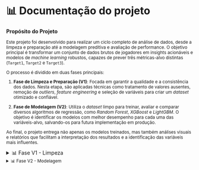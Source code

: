 # 📊 Documentação do projeto

**Propósito do Projeto**

<small>

Este projeto foi desenvolvido para realizar um ciclo completo de análise de dados, desde a limpeza e preparação até a modelagem preditiva e avaliação de performance. O objetivo principal é transformar um conjunto de dados brutos de jogadores em insights acionáveis e modelos de *machine learning* robustos, capazes de prever três métricas-alvo distintas (`Target1`, `Target2` e `Target3`).

O processo é dividido em duas fases principais:

1.  **Fase de Limpeza e Preparação (V1)**: Focada em garantir a qualidade e a consistência dos dados. Nesta etapa, são aplicadas técnicas como tratamento de valores ausentes, remoção de *outliers*, *feature engineering* e seleção de variáveis para criar um *dataset* otimizado e confiável.

2.  **Fase de Modelagem (V2)**: Utiliza o *dataset* limpo para treinar, avaliar e comparar diversos algoritmos de regressão, como *Random Forest*, *XGBoost* e *LightGBM*. O objetivo é identificar os modelos com melhor desempenho para cada uma das variáveis-alvo, salvando-os para futura implementação em produção.

Ao final, o projeto entrega não apenas os modelos treinados, mas também análises visuais e relatórios que facilitam a interpretação dos resultados e a identificação das variáveis mais influentes.

</small>

<details>

<summary> 📊 Fase V1 - Limpeza</summary>

### 🧩 **Célula 1/2 - Configuração do Ambiente e Importações**

<small>
📖 Explicação:

Esta célula inicializa o ambiente de trabalho. Primeiro, realiza a instalação silenciosa das dependências externas necessárias para a manipulação de planilhas e para a aplicação de técnicas de aprendizado de máquina. Em seguida, importa as bibliotecas e módulos que serão utilizados ao longo das etapas de limpeza, transformação e análise de dados.

<details>

<summary> Bibliotecas utilizadas: </summary>

<small>

- **xlsxwriter e openpyxl**: 

Dependências utilizadas pelo Pandas para ler e escrever arquivos no formato Excel (.xlsx). A instalação garante a compatibilidade com essas operações.

- **scikit-learn**: 

Uma das principais bibliotecas de aprendizado de máquina em Python, que fornece ferramentas eficientes para pré-processamento, modelagem e avaliação de dados.

- **pandas**: 

Fundamental para a manipulação e análise de dados. É utilizada para carregar os dados em estruturas conhecidas como DataFrames, que facilitam a limpeza e a transformação.

- **numpy**: 

Essencial para computação numérica, oferece suporte a arrays e matrizes multidimensionais, além de uma vasta coleção de funções matemáticas de alto desempenho.

- **SimpleImputer**: 

Uma classe do Scikit-learn usada para tratar dados ausentes (NaN), permitindo preenchê-los com uma estratégia definida (como a média, mediana ou a moda da coluna).

- **StandardScaler**: 

Uma classe do Scikit-learn utilizada para padronizar as features numéricas, redimensionando-as para que tenham média zero e desvio padrão igual a um, o que é crucial para muitos algoritmos de machine learning.

- **datetime**: 

Módulo padrão do Python para manipulação de datas e horas.

- **warnings**: 

Módulo para controlar a exibição de mensagens de aviso. A linha warnings.filterwarnings('ignore') é usada para suprimir esses avisos e manter a saída do código mais limpa e focada nos resultados.
</small>

</details>

---

### 🧩 **Célula 3 - DEFINIÇÕES**

<details>

<summary> Trecho do codigo em Python </summary>

```python
COLUNAS_CATEGORICAS = [
    'Cor0202', 'Cor0204', 'Cor0206', 'Cor0208', 'Cor0209Outro',
    'P01', 'P02', 'P03', 'P04', 'P05', 'P07', 'P08', 'P09', 'P10',
    'P12', 'P13', 'P15', 'P12_1', 'P02_1', 'P03_1', 'P09_1'
]

COLUNAS_TARGETS = ['Target1', 'Target2', 'Target3']

COLUNAS_IGNORAR = [
    'Código de Acesso', 'Data/Hora Último',
    'L0210 (não likert)',
    'F0299 - Explicação Tempo', 'T0499 - Explicação Tempo',
    'PTempoTotalExpl', 'T1199Expl', 'T1205Expl', 'T1210Expl',
    'TempoTotalExpl'
]

print(f"📋 Categóricas: {len(COLUNAS_CATEGORICAS)} | Targets: {len(COLUNAS_TARGETS)}")
```
</details>
<small> 📖 Explicação:

Esta célula centraliza as **definições estruturais** do dataset, classificando as colunas em grupos conforme seu papel no processamento: 
- **`COLUNAS_CATEGORICAS`**: lista de variáveis qualitativas ou de múltipla escolha, normalmente representadas por códigos (`P01`, `P02`, etc.). 
- **`COLUNAS_TARGETS`**: define as variáveis-alvo (targets) utilizadas em análises ou modelagem. 
- **`COLUNAS_IGNORAR`**: contém variáveis irrelevantes ou auxiliares, como identificadores, timestamps e campos descritivos. 
</small>

---

### 🧩 **Célula 4 - Carregando Dataset Recebido**
<details>

<summary> Trecho do codigo em Python </summary>

```python
import pandas as pd

df_original = pd.read_excel('JogadoresV1.xlsx')
df = df_original.copy()
print(f"Dados carregados: {df.shape[0]} linhas, {df.shape[1]} colunas")
```
</details>
<small>
📖 Explicação:

Nesta célula, realizamos a leitura do arquivo Excel contendo o dataset bruto e criamos uma cópia para preservar o original.  
- `pd.read_excel()` carrega o arquivo no formato Excel.  
- `.copy()` evita modificações acidentais no dataset original.  
</small>

---

### 🧩 **Célula 5 - TRATAMENTO F0103**

<details>

<summary> Trecho do codigo em Python </summary>

```python
if 'F0103' in df.columns and df['F0103'].dtype == 'object':
    print("\n🔧 Convertendo F0103 (vírgula → ponto)")
    df['F0103'] = df['F0103'].str.replace(',', '.').astype(float)
    print("   ✅ Convertido!")
```
</details>

<small> 📖 Explicação:

Nesta célula, corrigimos a coluna chamada `F0103` para garantir que os números estejam em um formato que o Python consegue entender corretamente.

- Primeiro verificamos se a coluna `F0103` existe na tabela e se ela está como texto.

- Em seguida, substituímos todas as vírgulas `,` por pontos `.` — isso é importante porque em alguns arquivos, números decimais vêm escritos como `3,14` em vez de `3.14`. 
- Por fim, transformamos essa coluna em números de ponto flutuante (`float`), para que possa ser usada em cálculos, análises e modelos sem causar erros.

Esse passo garante que a informação da coluna `F0103` seja precisa e utilizável em todas as etapas seguintes do processamento de dados.
</small>

---

### 🧩 **Célula 6 — REMOÇÃO DE NEGATIVOS**

<details>

<summary> Trecho do codigo em Python </summary>

```python
print("\n" + "=" * 80)
print("ETAPA 1: REMOÇÃO DE NEGATIVOS → NaN")
print("=" * 80)

colunas_numericas = df.select_dtypes(include=[np.number]).columns.tolist()
colunas_numericas = [col for col in colunas_numericas if col not in COLUNAS_TARGETS]

contador = 0
for col in colunas_numericas:
    negativos = (df[col] < 0).sum()
    if negativos > 0:
        df.loc[df[col] < 0, col] = np.nan
        contador += negativos

print(f"✅ {contador} negativos convertidos → NaN")

```
</details>

<small> 📖 Explicação: 

Nesta célula, identificamos todas as colunas numéricas e substituímos valores negativos por valores vazios (NaN).

- Primeiro, usamos `df.select_dtypes(include=[np.number])` para selecionar todas as colunas que contêm números.

- Em seguida, removemos da lista as colunas-alvo definidas em `COLUNAS_TARGETS`, pois essas não devem ser modificadas nesse passo.

- Para cada coluna numérica restante, verificamos quantos valores são negativos usando `(df[col] < 0).sum()`.

- Quando valores negativos são encontrados, usamos `df.loc[df[col] < 0, col] = np.nan` para substituí-los.

- Ao final, imprimimos a quantidade total de valores negativos convertidos.

</small>

---

### 🧩 **Célula 7 - Remoção de Colunas com Muito Missing**

<details>

<summary> Trecho do codigo em Python </summary>

```python
print("\n" + "=" * 80)
print("ETAPA 2: ANÁLISE DE MISSING")
print("=" * 80)

missing_info = pd.DataFrame({
    'Coluna': df.columns,
    'Missing': df.isna().sum(),
    'Percentual': (df.isna().sum() / len(df) * 100).round(2)
})
missing_info = missing_info[missing_info['Missing'] > 0].sort_values('Percentual', ascending=False)

threshold = 70
colunas_remover = missing_info[missing_info['Percentual'] > threshold]['Coluna'].tolist()

if colunas_remover:
    print(f"🗑️  Removendo {len(colunas_remover)} colunas (>{threshold}% missing)")
    df = df.drop(columns=colunas_remover)

print(f"✅ Shape: {df.shape}")

```
</details>

<small> 📖 Explicação: 

Nesta célula, realizamos uma análise de dados faltantes (`missing values`) em cada coluna e removemos aquelas que possuem um percentual alto de ausência de dados.

- Usamos `df.isna().sum()` para contar quantos valores estão faltando em cada coluna.

- Calculamos o percentual de valores faltantes dividindo pela quantidade total de linhas (`len(df)`).

- Criamos o DataFrame `missing_info`, que contém o nome da coluna, quantidade de valores ausentes e percentual de ausência.

- Ordenamos `missing_info` pelo percentual de ausência em ordem decrescente para focar nas colunas com mais dados faltantes.

- Definimos um limite (`threshold`) de 70%. Isso significa que qualquer coluna com mais de 70% de valores faltantes será removida.

- Usamos `df.drop(columns=colunas_remover)` para eliminar essas colunas do dataset.

- Por fim, imprimimos quantas colunas foram removidas e o novo formato da tabela (`df.shape`).

</small>

---

### 🧩 **Célula 8 - Remoção de Jogadores sem Targets**

<details>

<summary> Trecho do codigo em Python </summary>

```python
print("\n" + "=" * 80)
print("ETAPA 3: REMOÇÃO DE JOGADORES SEM TARGETS")
print("=" * 80)

antes = len(df)
df = df.dropna(subset=COLUNAS_TARGETS, how='all')
depois = len(df)

print(f"✅ Jogadores mantidos: {depois} (removidos: {antes-depois})")

```
</details>

<small> 📖 Explicação: 

Nesta célula, garantimos que todos os registros (linhas) do dataset contenham pelo menos uma informação nos campos-alvo definidos em `COLUNAS_TARGETS`.

- Usamos `len(df)` para contar quantas linhas existem antes da limpeza (antes).

- O comando `df.dropna(subset=COLUNAS_TARGETS, how='all')` remove todas as linhas em que todos os campos de target estejam vazios (`NaN`).

- Calculamos novamente o tamanho do dataset (`depois`) para saber quantos registros restaram.

- Imprimimos a quantidade de jogadores mantidos e removidos após o filtro.

</small>

---

### **🧩 Célula 9 - Imputação de Valores Faltantes**

<details>

<summary> Trecho do codigo em Python </summary>

```python
# Numéricas: MEDIANA
colunas_num_imputar = [
    col for col in df.select_dtypes(include=[np.number]).columns
    if col not in COLUNAS_TARGETS and col not in COLUNAS_IGNORAR
]

if colunas_num_imputar:
    imputer_num = SimpleImputer(strategy='median')
    df[colunas_num_imputar] = imputer_num.fit_transform(df[colunas_num_imputar])
    print(f"✅ {len(colunas_num_imputar)} numéricas imputadas (mediana)")

# Categóricas: MODA
colunas_cat_imputar = [col for col in COLUNAS_CATEGORICAS if col in df.columns]

if colunas_cat_imputar:
    imputer_cat = SimpleImputer(strategy='most_frequent')
    df[colunas_cat_imputar] = imputer_cat.fit_transform(df[colunas_cat_imputar])
    print(f"✅ {len(colunas_cat_imputar)} categóricas imputadas (moda)")


```
</details>

<small> 📖 Explicação: 

Nesta célula, tratamos os valores faltantes no dataset usando imputação — ou seja, substituímos valores ausentes (`NaN`) por valores calculados com base nos dados disponíveis.

- Colunas numéricas:

    - Identificamos todas as colunas numéricas usando `df.select_dtypes(include=[np.number])`.

    - Removemos as colunas-alvo (`COLUNAS_TARGETS`) e as colunas marcadas para ignorar (`COLUNAS_IGNORAR`).

    - Criamos um imputador (`SimpleImputer`) usando a estratégia `median` para substituir valores ausentes pela mediana daquela coluna.

    - Aplicamos a imputação usando `fit_transform`.

- Colunas categóricas:

    - Identificamos as colunas categóricas presentes (`COLUNAS_CATEGORICAS`).

    - Criamos um imputador usando a estratégia `most_frequent` para substituir valores ausentes pelo valor mais frequente da coluna (moda).

    - Aplicamos a imputação usando fit_transform.

</small>

---

### **🧩 Célula 10 - Tratamento de Outliers (IQR + Mediana)**

<details>

<summary> Trecho do codigo em Python </summary>

```python
colunas_outliers = [
    col for col in colunas_num_imputar
    if col not in ['QtdHorasSono', 'QtdHorasDormi', 'Acordar']
]

outliers_tratados = 0
for col in colunas_outliers:
    Q1 = df[col].quantile(0.25)
    Q3 = df[col].quantile(0.75)
    IQR = Q3 - Q1

    limite_inf = Q1 - 1.5 * IQR
    limite_sup = Q3 + 1.5 * IQR

    outliers_mask = (df[col] < limite_inf) | (df[col] > limite_sup)
    n_outliers = outliers_mask.sum()

    if n_outliers > 0:
        mediana = df[col].median()
        df.loc[outliers_mask, col] = mediana
        outliers_tratados += n_outliers

print(f"✅ {outliers_tratados} outliers tratados (substituídos por mediana)")

```
</details>

<small> 📖 Explicação: 

Nesta célula, detectamos e tratamos outliers — valores extremos que podem distorcer análises e modelos — utilizando o método do Intervalo Interquartílico (IQR) e substituindo-os pela mediana da coluna.

- Primeiro identificamos as colunas numéricas a serem tratadas (`colunas_outliers`), excluindo colunas específicas como `QtdHorasSono`, `QtdHorasDormi` e `Acordar`.

- Para cada coluna:

    - Calculamos o **primeiro quartil** (`Q1`) e o **terceiro quartil** (`Q3`).

    - Determinamos o **Intervalo Interquartílico (IQR)** como `Q3 - Q1`.

    - Definimos limites inferior (`limite_inf`) e superior (`limite_sup`) como `Q1 - 1.5*IQR` e `Q3 + 1.5*IQR`, respectivamente.

    - Criamos uma máscara (`outliers_mask`) identificando valores fora desses limites.

    - Quando outliers são encontrados, substituímos esses valores pela mediana da coluna.

    - Contabilizamos quantos outliers foram tratados.

</small>

---

### **🧩 Célula 11 - One-Hot Encoding**

<details>

<summary> Trecho do codigo em Python </summary>

```python
colunas_cat_presentes = [col for col in COLUNAS_CATEGORICAS if col in df.columns]

if colunas_cat_presentes:
    colunas_antes = df.shape[1]
    df = pd.get_dummies(df, columns=colunas_cat_presentes, prefix=colunas_cat_presentes, drop_first=False)
    colunas_depois = df.shape[1]

    print(f"✅ One-Hot concluído: {colunas_antes} → {colunas_depois} colunas")

```
</details>

<small> 📖 Explicação: 

Nesta célula, aplicamos a técnica de One-Hot Encoding, que transforma colunas categóricas em variáveis numéricas binárias, permitindo que algoritmos de machine learning trabalhem com esses dados.

- Identificamos as colunas categóricas presentes no dataset (`colunas_cat_presentes`) comparando `COLUNAS_CATEGORICAS` com as colunas reais do `df`.

- Guardamos o número inicial de colunas (`colunas_antes`).

- Usamos `pd.get_dummies()` para criar colunas binárias para cada categoria, mantendo o prefixo original para identificação.

- Não usamos `drop_first=True` para preservar todas as categorias.

- Calculamos o número final de colunas (`colunas_depois`) após a transformação.

- Imprimimos quantas colunas foram adicionadas no processo.

</small>

---

### **🧩 Célula 12 - Feature Engineering (Agregações)**

<details>

<summary> Trecho do codigo em Python </summary>

```python
# Agregação F11*
f11_cols = [c for c in df.columns if c.startswith('F11') and pd.api.types.is_numeric_dtype(df[c])]
if len(f11_cols) > 2:
    df['F11_mean'] = df[f11_cols].mean(axis=1)
    print(f"✅ F11_mean criada ({len(f11_cols)} colunas)")

# Agregação F07*
f07_cols = [c for c in df.columns if c.startswith('F07') and pd.api.types.is_numeric_dtype(df[c])]
if len(f07_cols) > 2:
    df['F07_mean'] = df[f07_cols].mean(axis=1)
    print(f"✅ F07_mean criada ({len(f07_cols)} colunas)")
```
</details>

<small> 📖 Explicação: 

Nesta célula, realizamos Feature Engineering, criando novas colunas que representam agregações de variáveis relacionadas, para facilitar a análise e potencialmente melhorar a performance de modelos.

- **Agregação F11**:

    - Identificamos colunas cujo nome começa com "`F11`" e que são numéricas.

    - Se existirem mais de duas colunas nesse grupo, calculamos a média delas linha a linha (`mean(axis=1)`), criando a nova coluna `F11_mean`.

    - Exibimos quantas colunas foram utilizadas para essa agregação.

- **Agregação F07**:

    - De forma semelhante, identificamos colunas que começam com "`F07`" e que são numéricas.

    - Se houver mais de duas, calculamos a média e criamos `F07_mean`.

    - Exibimos quantas colunas contribuíram para essa agregação.

</small>

---

### **🧩 Célula 13 - 🔧 Correção 1 - Converter BOOL → INT**

<details>

<summary> Trecho do codigo em Python </summary>

```python
bool_cols = df.select_dtypes(include=['bool']).columns.tolist()

if bool_cols:
    print(f"📋 Convertendo {len(bool_cols)} colunas booleanas...")
    df[bool_cols] = df[bool_cols].astype(int)
    print(f"✅ VERDADEIRO/FALSO → 1/0")
    print(f"   Exemplo: {bool_cols[:3]}")
else:
    print("ℹ️  Nenhuma coluna booleana encontrada")
```
</details>

<small> 📖 Explicação: 

Nesta célula, corrigimos o formato das colunas booleanas do dataset, transformando valores `True`/`False` em `1/0`. Isso é necessário porque muitos algoritmos de machine learning requerem que todos os dados sejam numéricos.

- Usamos `df.select_dtypes(include=['bool'])` para identificar todas as colunas que contêm valores booleanos (`True` ou `False`).

- Se houver colunas booleanas (`bool_cols`), exibimos quantas serão convertidas.

- Aplicamos `.astype(int)` para transformar os valores em números inteiros (`1` para `True`, `0` para `False`).

- Exibimos alguns exemplos de colunas convertidas para confirmar a ação.

- Caso não existam colunas booleanas, uma mensagem informativa é exibida.

</small>

---

### **🧩 Célula 14 - Feature Selection por Correlação**

<details>

<summary> Trecho do codigo em Python </summary>

```python
print("\n" + "=" * 80)
print("ETAPA 8: FEATURE SELECTION")
print("=" * 80)

features_numericas_finais = [
    col for col in df.columns
    if col not in COLUNAS_TARGETS
    and col not in COLUNAS_IGNORAR
    and pd.api.types.is_numeric_dtype(df[col])
]

print(f"📊 Features disponíveis: {len(features_numericas_finais)}")

corr_t1 = df[features_numericas_finais].corrwith(df['Target1']).abs()
corr_t2 = df[features_numericas_finais].corrwith(df['Target2']).abs()
corr_t3 = df[features_numericas_finais].corrwith(df['Target3']).abs()

corr_mean = (corr_t1 + corr_t2 + corr_t3) / 3

threshold = 0.20
features_selecionadas = corr_mean[corr_mean > threshold].index.tolist()

print(f"✅ Features mantidas: {len(features_selecionadas)} (threshold={threshold})")
print(f"✅ Features removidas: {len(features_numericas_finais) - len(features_selecionadas)}")

# Top 10
print(f"\n🏆 TOP 10 FEATURES:")
top10 = corr_mean.sort_values(ascending=False).head(10)
for idx, (feat, corr) in enumerate(top10.items(), 1):
    print(f"   {idx:2d}. {feat:30s} | Corr: {corr:.4f}")
```
</details>

<small> 📖 Explicação: 

Nesta célula, realizamos a **seleção de features** com base na correlação entre variáveis numéricas e os targets (`Target1`, `Target2`, `Target3`). O objetivo é manter apenas as colunas que têm relevância estatística para o modelo.

- Definimos `features_numericas_finais` como todas as colunas numéricas que não são targets nem estão na lista `COLUNAS_IGNORAR`.

- Calculamos a correlação absoluta (`.abs()`) entre cada feature e cada target (`corr_t1`, `corr_t2`, `corr_t3`).

- Obtemos a média das correlações (`corr_mean`) para avaliar a importância geral da feature em relação a todos os targets.

- Definimos um **threshold** (limite) de 0.20; apenas features com correlação média acima desse valor são mantidas (`features_selecionadas`).

- Informamos quantas features foram mantidas e quantas removidas.

- Exibimos as **Top 10 features** com maior correlação média, ordenadas do maior para o menor valor, para referência.

</small>

---

### **🧩 Célula 15 - Criar DataFrames Finais**

<details>

<summary> Trecho do codigo em Python </summary>

```python
df_final_nao_normalizado = df[features_selecionadas + COLUNAS_TARGETS].copy()
print(f"✅ DataFrame NÃO-NORMALIZADO: {df_final_nao_normalizado.shape}")

df_final_normalizado = df_final_nao_normalizado.copy()

# Identificar categóricas (One-Hot) para NÃO normalizar
features_cat_onehot = [
    col for col in features_selecionadas
    if any(cat in col for cat in COLUNAS_CATEGORICAS)
]

features_numericas_normalizar = [
    col for col in features_selecionadas
    if col not in features_cat_onehot
]

print(f"🔢 Numéricas a normalizar: {len(features_numericas_normalizar)}")
print(f"📝 Categóricas (preservadas): {len(features_cat_onehot)}")

if features_numericas_normalizar:
    scaler = StandardScaler()
    df_final_normalizado[features_numericas_normalizar] = scaler.fit_transform(
        df_final_normalizado[features_numericas_normalizar]
    )
    print(f"✅ Normalização concluída!")

print(f"✅ DataFrame NORMALIZADO: {df_final_normalizado.shape}")
```
</details>

<small> 📖 Explicação: 

Nesta célula, preparamos os **DataFrames finais** para análise e modelagem, criando versões normalizadas e não-normalizadas.

- Criamos `df_final_nao_normalizado` contendo apenas as **features selecionadas** e os **targets**, preservando o formato original.

- Criamos uma cópia chamada `df_final_normalizado` para aplicar normalização sem alterar o original.

- Identificamos colunas categóricas geradas pelo **One-Hot Encoding** (`features_cat_onehot`) para garantir que elas não sejam normalizadas.

- Definimos `features_numericas_normalizar` como todas as features numéricas restantes.

- Informamos quantas features numéricas serão normalizadas e quantas categóricas serão preservadas.

- Aplicamos o `StandardScaler` às features numéricas, padronizando-as para média zero e desvio padrão igual a um.

- Exibimos o tamanho final de cada DataFrame, garantindo que ambos estejam prontos para uso posterior.

</small>

---

### **🧩 Célula 16 - Exportar para Excel**

<details>

<summary> Trecho do codigo em Python </summary>

```python
output_file = 'Dados_Otimizados_V4.xlsx'

writer = pd.ExcelWriter(output_file, engine='xlsxwriter')
workbook = writer.book

header_format = workbook.add_format({
    'bold': True, 'text_wrap': True, 'valign': 'vcenter',
    'align': 'center', 'fg_color': '#1F4E78',
    'font_color': 'white', 'border': 1
})

title_format = workbook.add_format({
    'bold': True, 'font_size': 16,
    'fg_color': '#4472C4', 'font_color': 'white',
    'align': 'center', 'valign': 'vcenter', 'border': 2
})

# Aba 1: Dados não-normalizados
df_final_nao_normalizado.to_excel(writer, sheet_name='Dados_Para_Analise', index=False, startrow=2)
worksheet1 = writer.sheets['Dados_Para_Analise']
worksheet1.merge_range('A1:Z1', '📋 DADOS LIMPOS - Versão Otimizada', title_format)
worksheet1.freeze_panes(3, 0)

# Aba 2: Dados normalizados
df_final_normalizado.to_excel(writer, sheet_name='Dados_Para_Modelo', index=False, startrow=2)
worksheet2 = writer.sheets['Dados_Para_Modelo']
worksheet2.merge_range('A1:Z1', '📊 DADOS NORMALIZADOS - Para ML', title_format)
worksheet2.freeze_panes(3, 0)

# Aba 3: Resumo estatístico
summary = df_final_nao_normalizado[COLUNAS_TARGETS].describe().T
summary.to_excel(writer, sheet_name='Resumo_Estatistico', startrow=2)
worksheet3 = writer.sheets['Resumo_Estatistico']
worksheet3.merge_range('A1:I1', '📊 RESUMO ESTATÍSTICO', title_format)

# Aba 4: Correlações
correlations_df = pd.DataFrame({
    'Feature': corr_mean.index,
    'Corr_Target1': corr_t1.values,
    'Corr_Target2': corr_t2.values,
    'Corr_Target3': corr_t3.values,
    'Corr_Media': corr_mean.values,
    'Mantida': ['✅' if f in features_selecionadas else '❌' for f in corr_mean.index]
}).sort_values('Corr_Media', ascending=False)

correlations_df.to_excel(writer, sheet_name='Correlacoes', index=False, startrow=2)
worksheet4 = writer.sheets['Correlacoes']
worksheet4.merge_range('A1:F1', '🔍 ANÁLISE DE CORRELAÇÕES', title_format)

writer.close()

print(f"✅ Arquivo '{output_file}' criado!")
```
</details>

<small> 📖 Explicação: 

Nesta célula, exportamos os resultados finais para um arquivo Excel estruturado, criando múltiplas abas para facilitar a análise e utilização dos dados.

- Definimos o nome do arquivo de saída como `Dados_Otimizados_V4.xlsx`.

- Criamos um escritor Excel (`pd.ExcelWriter`) usando o engine `xlsxwriter`.

- Definimos formatações personalizadas para cabeçalhos (`header_format`) e títulos (`title_format`) para melhor visualização.

**Aba 1 – Dados não-normalizados:**

- Exporta `df_final_nao_normalizado`.

- Inclui um título e congela a visualização para facilitar navegação.

**Aba 2 – Dados normalizados:**

- Exporta `df_final_normalizado`.

- Inclui título e congelamento de linhas.

**Aba 3 – Resumo estatístico:**

- Cria resumo com estatísticas descritivas dos targets (`describe().T`).

**Aba 4 – Correlações:**

- Exporta tabela contendo correlações médias entre features e targets.

- Indica quais features foram mantidas na seleção.

- Fecha o arquivo Excel (`writer.close()`) e confirma a criação.

Essa celula entrega um arquivo organizado e documentado, pronto para análise e uso em modelos de machine learning.

</small>

---

### ✅ **Resumo Geral da Etapa de Limpeza**
Após a execução de todas as células, o dataset estará pronto para ser utilizado nas próximas fases do projeto, com:  
- Códigos inválidos convertidos em `NaN`.  
- Colunas pouco informativas removidas.  
- Targets completos e consistentes.  
- Estrutura final reduzida, porém mais confiável e analisável.

---
</details>

<details>

<summary> 📊 Fase V2 - Modelagem </summary>


### **🧩 Célula 1 - Instalação de Bibliotecas**

<details>

<summary> Trecho do codigo em Python </summary>

```python
!pip install xgboost lightgbm catboost scikit-learn pandas matplotlib seaborn plotly -q
print("✅ Bibliotecas instaladas com sucesso!")
```
</details>

<small> 📖 Explicação:

Esta célula instala todas as bibliotecas necessárias para rodar o projeto de modelagem avançada e visualizações.  

O comando `!pip install` funciona dentro de notebooks Jupyter ou Google Colab e serve para instalar pacotes Python diretamente no ambiente.  
Aqui, estamos instalando:  

- **xgboost, lightgbm, catboost** → algoritmos de aprendizado de máquina muito eficientes para regressão e classificação.  
- **scikit-learn** → biblioteca com ferramentas para pré-processamento, modelagem e avaliação de dados.  
- **pandas** → manipulação e análise de dados em tabelas.  
- **matplotlib, seaborn** → geração de gráficos e visualizações.  
- **plotly** → criação de gráficos interativos.  

</small>

---

### **🧩 Célula 2 - Importação de Bibliotecas**

<details>

<summary> Trecho do codigo em Python </summary>

```python
import pandas as pd
import numpy as np
import matplotlib.pyplot as plt
import seaborn as sns
import warnings
from sklearn.model_selection import train_test_split, cross_val_score
from sklearn.linear_model import LinearRegression, Ridge
from sklearn.ensemble import RandomForestRegressor, GradientBoostingRegressor
from sklearn.metrics import mean_squared_error, mean_absolute_error, r2_score
import xgboost as xgb
import lightgbm as lgb
from catboost import CatBoostRegressor
import pickle

warnings.filterwarnings('ignore')
sns.set_style('whitegrid')

print("\n" + "=" * 80)
print("     FASE 3 COMPLETA: MODELAGEM AVANÇADA + VISUALIZAÇÕES")
print("=" * 80)

```
</details>

<small> 📖 Explicação:

Nesta célula, carregamos todas as bibliotecas necessárias para manipulação, análise, modelagem e visualização dos dados.  

- **pandas** e **numpy**: manipulação e cálculo de dados.  
- **matplotlib.pyplot** e **seaborn**: criação de gráficos estáticos.  
- **warnings**: para suprimir mensagens de aviso indesejadas.  
- **sklearn.model_selection**: funções para divisão dos dados e validação cruzada.  
- **sklearn.linear_model**: modelos de regressão Linear e Ridge.  
- **sklearn.ensemble**: algoritmos ensemble como Random Forest e Gradient Boosting.  
- **sklearn.metrics**: cálculo de métricas de avaliação como RMSE e R².  
- **xgboost, lightgbm, catboost**: algoritmos de machine learning de alta performance.  
- **pickle**: salvar e carregar modelos treinados.  

As últimas linhas configuram o estilo dos gráficos (`sns.set_style('whitegrid')`) e imprimem um título indicando o início da fase 3.


</small>

---

### **🧩 Célula 3 - Carregamento dos Dados**

<details>

<summary> Trecho do codigo em Python </summary>

```python
df = pd.read_excel('Dados_para_modelo.xlsx')

print(f"✅ Dados carregados com sucesso. Shape: {df.shape}")
print(f"   Total de Jogadores: {len(df)}")
print(f"   Total de Colunas: {len(df.columns)}")

```
</details>

<small> 📖 Explicação:

Esta célula carrega os dados de um arquivo Excel chamado `'Dados_para_modelo.xlsx'` usando a biblioteca **pandas** e armazena em um DataFrame chamado `df`.  

O DataFrame é uma estrutura de dados semelhante a uma tabela, muito utilizada em análise de dados.  

- `df.shape` retorna uma tupla (número de linhas, número de colunas) para verificar o tamanho do dataset.  
- `len(df)` retorna o número total de linhas, representando a quantidade de jogadores.  
- `len(df.columns)` retorna o número total de colunas, representando as variáveis disponíveis.  

Essas impressões garantem que os dados foram carregados corretamente antes de prosseguir.


</small>

---

### **🧩 Célula 4 - Separação de Features (X) e Targets (y)**

<details>

<summary> Trecho do codigo em Python </summary>

```python
targets = ['Target1', 'Target2', 'Target3']
X = df.drop(columns=targets)
y1 = df['Target1']
y2 = df['Target2']
y3 = df['Target3']

print(f"✅ Features (X) separadas. Total de features: {X.shape[1]}")
print(f"✅ Targets (y1, y2, y3) separados.")
```
</details>

<small> 📖 Explicação:

Nesta célula, o dataset é separado em duas partes principais:  

- **Features (X)**: as variáveis de entrada que serão usadas para prever algo.  
- **Targets (y)**: as variáveis que queremos prever.  

No código:  
- `targets` é uma lista com os nomes das colunas alvo (`Target1`, `Target2`, `Target3`).  
- `X` contém todas as colunas exceto as targets, obtido com `df.drop(columns=targets)`.  
- `y1`, `y2` e `y3` contêm cada uma das targets separadamente.  

</small>

---

### **🧩 Célula 5 - Divisão em Dados de Treino e Teste (80/20)**

<details>

<summary> Trecho do codigo em Python </summary>

```python
X_train, X_test, y1_train, y1_test = train_test_split(X, y1, test_size=0.2, random_state=42)
_, _, y2_train, y2_test = train_test_split(X, y2, test_size=0.2, random_state=42)
_, _, y3_train, y3_test = train_test_split(X, y3, test_size=0.2, random_state=42)

print(f"✅ Dados divididos em 80% treino e 20% teste.")
print(f"   Tamanho do treino: {len(X_train)} jogadores")
print(f"   Tamanho do teste:  {len(X_test)} jogadores")
```
</details>

<small> 📖 Explicação:

Esta célula divide os dados em conjuntos de treino e teste usando a função `train_test_split` do **scikit-learn**.  

- `test_size=0.2` significa que 20% dos dados serão usados para teste e 80% para treino.  
- `random_state=42` garante que a divisão seja reproduzível (sempre igual).  

Para cada target (`y1`, `y2`, `y3`), são criados conjuntos separados:  
- `X_train`, `X_test`: dados de entrada para treino e teste.  
- `y1_train`, `y1_test`, etc.: valores alvo correspondentes.  

</small>

---

### **🧩 Célula 6 - Definição dos Modelos a Serem Testados**

<details>

<summary> Trecho do codigo em Python </summary>

```python
modelos = {
    'Linear Regression': LinearRegression(),
    'Ridge': Ridge(alpha=1.0),
    'Random Forest': RandomForestRegressor(n_estimators=100, max_depth=10, random_state=42, n_jobs=-1),
    'Gradient Boosting': GradientBoostingRegressor(n_estimators=100, max_depth=5, random_state=42),
    'XGBoost': xgb.XGBRegressor(n_estimators=100, max_depth=6, learning_rate=0.1, random_state=42, n_jobs=-1),
    'LightGBM': lgb.LGBMRegressor(n_estimators=100, max_depth=6, learning_rate=0.1, random_state=42, n_jobs=-1, verbose=-1),
    'CatBoost': CatBoostRegressor(iterations=100, depth=6, learning_rate=0.1, random_state=42, verbose=False)
}
print(f"✅ {len(modelos)} modelos definidos para teste.")
```
</details>

<small> 📖 Explicação:

Nesta célula definimos um dicionário chamado `modelos` contendo vários algoritmos de machine learning para serem testados no projeto.  

Cada chave é o nome do modelo e cada valor é uma instância do modelo com parâmetros definidos:  

- **Linear Regression** e **Ridge**: modelos lineares básicos.  
- **Random Forest**: modelo ensemble baseado em árvores, com parâmetros como `n_estimators` (número de árvores) e `max_depth` (profundidade máxima).  
- **Gradient Boosting**: modelo ensemble que ajusta sequencialmente as árvores para reduzir erros.  
- **XGBoost, LightGBM, CatBoost**: algoritmos avançados e muito eficientes para regressão, com parâmetros como `learning_rate`, `max_depth` e número de iterações (`n_estimators` ou `iterations`).  

</small>

---

### **🧩 Célula 7 - Função de Treinamento e Avaliação**

<details>

<summary> Trecho do codigo em Python </summary>

```python
def treinar_avaliar_modelo(modelo, X_train, X_test, y_train, y_test):
    """Função para treinar, prever e avaliar um modelo, retornando as métricas e o modelo treinado."""
    modelo.fit(X_train, y_train)
    y_pred = modelo.predict(X_test)
    r2 = r2_score(y_test, y_pred)
    rmse = np.sqrt(mean_squared_error(y_test, y_pred))
    mae = mean_absolute_error(y_test, y_pred)
    return {'modelo': modelo, 'y_pred': y_pred, 'r2': r2, 'rmse': rmse, 'mae': mae}

```
</details>

<small> 📖 Explicação:

Esta célula define uma função chamada `treinar_avaliar_modelo` que serve para treinar um modelo de machine learning e avaliar seu desempenho.  

Parâmetros da função:  
- `modelo`: objeto do modelo a ser treinado.  
- `X_train`, `X_test`: dados de entrada para treino e teste.  
- `y_train`, `y_test`: valores alvo para treino e teste.  

O processo realizado dentro da função:  
1. `modelo.fit(X_train, y_train)` → treina o modelo com os dados de treino.  
2. `modelo.predict(X_test)` → faz previsões com os dados de teste.  
3. Calcula métricas de avaliação:  
   - **R² (r2_score)**: mede a qualidade da previsão (quanto mais próximo de 1, melhor).  
   - **RMSE (root mean squared error)**: erro médio quadrático.  
   - **MAE (mean absolute error)**: erro absoluto médio.  

A função retorna um dicionário com o modelo treinado, previsões e métricas calculadas.


</small>

---

### **🧩 Célula 8 - Treinamento e Avaliação de Todos os Modelos**

<details>

<summary> Trecho do codigo em Python </summary>

```python
print("\n" + "=" * 80)
print("ETAPA 5: TREINAMENTO E AVALIAÇÃO DOS MODELOS")
print("=" * 80)

# --- Target 1 ---
resultados_t1 = {}
for nome, modelo in modelos.items():
    resultados_t1[nome] = treinar_avaliar_modelo(type(modelo)(**modelo.get_params()), X_train, X_test, y1_train, y1_test)
melhor_t1 = max(resultados_t1.items(), key=lambda x: x[1]['r2'])
print(f"🎯 Target 1 | Melhor Modelo: {melhor_t1[0]:<20} | R² = {melhor_t1[1]['r2']:.4f}")

# --- Target 2 ---
resultados_t2 = {}
for nome, modelo in modelos.items():
    resultados_t2[nome] = treinar_avaliar_modelo(type(modelo)(**modelo.get_params()), X_train, X_test, y2_train, y2_test)
melhor_t2 = max(resultados_t2.items(), key=lambda x: x[1]['r2'])
print(f"🎯 Target 2 | Melhor Modelo: {melhor_t2[0]:<20} | R² = {melhor_t2[1]['r2']:.4f}")

# --- Target 3 ---
resultados_t3 = {}
for nome, modelo in modelos.items():
    resultados_t3[nome] = treinar_avaliar_modelo(type(modelo)(**modelo.get_params()), X_train, X_test, y3_train, y3_test)
melhor_t3 = max(resultados_t3.items(), key=lambda x: x[1]['r2'])
print(f"🎯 Target 3 | Melhor Modelo: {melhor_t3[0]:<20} | R² = {melhor_t3[1]['r2']:.4f}")
```
</details>

<small> 📖 Explicação:

Esta célula realiza o treinamento e avaliação de todos os modelos definidos para cada target (Target1, Target2, Target3).  

O processo é feito em três blocos:  
1. Para cada target, criamos um dicionário (`resultados_t1`, `resultados_t2`, `resultados_t3`) para armazenar os resultados.  
2. Usamos um loop `for` para percorrer cada modelo definido no dicionário `modelos`.  
   - `type(modelo)(**modelo.get_params())` cria uma nova instância do modelo com os mesmos parâmetros.  
   - Chamamos a função `treinar_avaliar_modelo` para treinar e avaliar o modelo.  
3. Usamos `max(..., key=lambda x: x[1]['r2'])` para selecionar o modelo com melhor R² para cada target.  

Ao final, imprimimos o nome do melhor modelo e seu R² para cada target.  
Isso ajuda a identificar qual modelo performou melhor para cada variável alvo.


</small>

---

### **🧩 Célula 9 - Visualização 1: Previsto vs. Real (Gráfico de Dispersão)**

<details>

<summary> Trecho do codigo em Python </summary>

```python
fig, axes = plt.subplots(1, 3, figsize=(18, 5))
fig.suptitle('Análise de Previsão vs. Valor Real para os Melhores Modelos', fontsize=16, fontweight='bold')

# Gráfico para Target 1
y1_pred = melhor_t1[1]['y_pred']
axes[0].scatter(y1_test, y1_pred, alpha=0.7, color='blue', edgecolors='k')
axes[0].plot([y1_test.min(), y1_test.max()], [y1_test.min(), y1_test.max()], 'r--', lw=2, label='Linha Perfeita')
axes[0].set_xlabel('Valores Reais', fontsize=12)
axes[0].set_ylabel('Valores Previstos', fontsize=12)
axes[0].set_title(f'Target 1 - {melhor_t1[0]}\nR²={melhor_t1[1]["r2"]:.3f}', fontsize=14)
axes[0].legend()
axes[0].grid(True)

# Gráfico para Target 2
y2_pred = melhor_t2[1]['y_pred']
axes[1].scatter(y2_test, y2_pred, alpha=0.7, color='green', edgecolors='k')
axes[1].plot([y2_test.min(), y2_test.max()], [y2_test.min(), y2_test.max()], 'r--', lw=2, label='Linha Perfeita')
axes[1].set_xlabel('Valores Reais', fontsize=12)
axes[1].set_ylabel('Valores Previstos', fontsize=12)
axes[1].set_title(f'Target 2 - {melhor_t2[0]}\nR²={melhor_t2[1]["r2"]:.3f}', fontsize=14)
axes[1].legend()
axes[1].grid(True)

# Gráfico para Target 3
y3_pred = melhor_t3[1]['y_pred']
axes[2].scatter(y3_test, y3_pred, alpha=0.7, color='purple', edgecolors='k')
axes[2].plot([y3_test.min(), y3_test.max()], [y3_test.min(), y3_test.max()], 'r--', lw=2, label='Linha Perfeita')
axes[2].set_xlabel('Valores Reais', fontsize=12)
axes[2].set_ylabel('Valores Previstos', fontsize=12)
axes[2].set_title(f'Target 3 - {melhor_t3[0]}\nR²={melhor_t3[1]["r2"]:.3f}', fontsize=14)
axes[2].legend()
axes[2].grid(True)

plt.tight_layout(rect=[0, 0, 1, 0.96])
plt.savefig('grafico_dispersao_previsto_vs_real.png', dpi=300, bbox_inches='tight')
print("✅ Gráfico de Dispersão (Previsto vs. Real) salvo como 'grafico_dispersao_previsto_vs_real.png'")
```
</details>

<small> 📖 Explicação:

Esta célula cria gráficos de dispersão comparando valores previstos pelos melhores modelos com os valores reais para cada target (Target1, Target2, Target3).  

O processo inclui:  
- Criação de uma figura com três subplots (`plt.subplots(1, 3, figsize=(18, 5))`).  
- Para cada target:  
  - Plotar valores reais (`y_test`) vs. valores previstos (`y_pred`) usando `scatter()`.  
  - Adicionar uma linha pontilhada (`plot()`) representando a previsão perfeita (quando previsto = real).  
  - Configurar título, rótulos e legenda.  
- `plt.tight_layout()` ajusta o espaçamento entre gráficos.  
- `plt.savefig()` salva a figura como `'grafico_dispersao_previsto_vs_real.png'`.  

Esse tipo de gráfico ajuda a visualizar a precisão do modelo e identificar padrões ou desvios.


</small>

---

### **🧩 Célula 10 - Visualização 2: Importância das Features**

<details>

<summary> Trecho do codigo em Python </summary>

```python
def plotar_importancia(melhor_modelo_info, target_name, feature_names, ax):
    """Função auxiliar para plotar a importância das features em um eixo do matplotlib."""
    nome_modelo = melhor_modelo_info[0]
    modelo = melhor_modelo_info[1]['modelo']

    if hasattr(modelo, 'feature_importances_'):
        importances = modelo.feature_importances_
    else: # CatBoost
        importances = modelo.get_feature_importance()

    df_importances = pd.DataFrame({'feature': feature_names, 'importance': importances}).sort_values('importance', ascending=True).tail(15)

    ax.barh(df_importances['feature'], df_importances['importance'], color='darkcyan')
    ax.set_title(f'Top 15 Features - {target_name}\n(Modelo: {nome_modelo})', fontsize=14)
    ax.set_xlabel('Importância')

fig, axes = plt.subplots(1, 3, figsize=(20, 8))
fig.suptitle('Análise de Importância das Features para os Melhores Modelos', fontsize=16, fontweight='bold')

plotar_importancia(melhor_t1, 'Target 1', X.columns, axes[0])
plotar_importancia(melhor_t2, 'Target 2', X.columns, axes[1])
plotar_importancia(melhor_t3, 'Target 3', X.columns, axes[2])

plt.tight_layout(rect=[0, 0, 1, 0.95])
plt.savefig('grafico_feature_importance.png', dpi=300, bbox_inches='tight')
print("✅ Gráfico de Importância das Features salvo como 'grafico_feature_importance.png'")
```
</details>

<small> 📖 Explicação:

Esta célula cria gráficos mostrando a importância das features para os melhores modelos de cada target.  

O processo inclui:  
- Definição da função `plotar_importancia()`, que:  
  - Recebe informações do melhor modelo (`melhor_modelo_info`), o nome do target, os nomes das features e um eixo (`ax`) para plotagem.  
  - Verifica se o modelo possui atributo `feature_importances_` (método comum em modelos de árvore). Caso seja CatBoost, usa `get_feature_importance()`.  
  - Cria um DataFrame com nomes e importâncias das features, ordenando e selecionando as 15 mais importantes.  
  - Plota um gráfico de barras horizontais (`barh`).  

- Criação de uma figura com três subplots para cada target.  
- Chamadas da função `plotar_importancia` para cada target.  
- Ajuste de layout e salvamento do gráfico como `'grafico_feature_importance.png'`.  

Esses gráficos ajudam a entender quais variáveis têm maior influência na previsão do modelo.


</small>

---

### **🧩 Célula 11 - Salvando os Melhores Modelos**

<details>

<summary> Trecho do codigo em Python </summary>

```python
with open('modelo_target1_final.pkl', 'wb') as f: pickle.dump(melhor_t1[1]['modelo'], f)
print(f"✅ Modelo para Target 1 ({melhor_t1[0]}) salvo como 'modelo_target1_final.pkl'")

with open('modelo_target2_final.pkl', 'wb') as f: pickle.dump(melhor_t2[1]['modelo'], f)
print(f"✅ Modelo para Target 2 ({melhor_t2[0]}) salvo como 'modelo_target2_final.pkl'")

with open('modelo_target3_final.pkl', 'wb') as f: pickle.dump(melhor_t3[1]['modelo'], f)
print(f"✅ Modelo para Target 3 ({melhor_t3[0]}) salvo como 'modelo_target3_final.pkl'")
```
</details>

<small> 📖 Explicação:

Esta célula salva os melhores modelos encontrados para cada target usando a biblioteca **pickle**.  

O processo:  
- Para cada target, abrimos um arquivo `.pkl` em modo de escrita binária (`'wb'`).  
- Usamos `pickle.dump()` para salvar o modelo treinado (`melhor_tX[1]['modelo']`).  
- Cada arquivo recebe um nome correspondente ao target (`modelo_target1_final.pkl`, etc.).  
- Mensagens confirmam que os modelos foram salvos com sucesso.  

Esses arquivos `.pkl` podem ser carregados posteriormente para fazer previsões sem precisar treinar novamente o modelo.


</small>

---

### **🧩 Célula 12 - Relatório Final dos Resultados**

<details>

<summary> Trecho do codigo em Python </summary>

```python
print("\n" + "=" * 80)
print("🎉 FASE 3 COMPLETA - RELATÓRIO FINAL 🎉")
print("=" * 80)

print("\n📊 RESUMO DOS MELHORES MODELOS:\n")

print(f"  TARGET 1")
print(f"  - Melhor Modelo: {melhor_t1[0]}")
print(f"  - R² (R-quadrado): {melhor_t1[1]['r2']:.4f}  (Explica ~{melhor_t1[1]['r2']:.1%} da variância)")
print(f"  - RMSE (Erro Médio): {melhor_t1[1]['rmse']:.2f} pontos")
print(f"  - MAE (Erro Absoluto Médio): {melhor_t1[1]['mae']:.2f} pontos\n")

print(f"  TARGET 2")
print(f"  - Melhor Modelo: {melhor_t2[0]}")
print(f"  - R² (R-quadrado): {melhor_t2[1]['r2']:.4f}  (Explica ~{melhor_t2[1]['r2']:.1%} da variância)")
print(f"  - RMSE (Erro Médio): {melhor_t2[1]['rmse']:.2f} pontos")
print(f"  - MAE (Erro Absoluto Médio): {melhor_t2[1]['mae']:.2f} pontos\n")

print(f"  TARGET 3")
print(f"  - Melhor Modelo: {melhor_t3[0]}")
print(f"  - R² (R-quadrado): {melhor_t3[1]['r2']:.4f}  (Explica ~{melhor_t3[1]['r2']:.1%} da variância)")
print(f"  - RMSE (Erro Médio): {melhor_t3[1]['rmse']:.2f} pontos")
print(f"  - MAE (Erro Absoluto Médio): {melhor_t3[1]['mae']:.2f} pontos\n")

print("📁 ARQUIVOS GERADOS:")
print("  ✅ modelo_target1_final.pkl")
print("  ✅ modelo_target2_final.pkl")
print("  ✅ modelo_target3_final.pkl")
print("  ✅ grafico_dispersao_previsto_vs_real.png")
print("  ✅ grafico_feature_importance.png")

print("\n🚀 PRÓXIMOS PASSOS:")
print("  1. Usar os arquivos '.pkl' salvos para carregar os modelos no seu backend (Node.js/FastAPI).")
print("  2. Criar as rotas da API que recebem novos dados de jogadores e usam os modelos para prever os targets.")
print("  3. Desenvolver o dashboard interativo que consome essa API e exibe os resultados e insights.")
print("  4. Preparar a apresentação de slides contando a história do projeto, dos dados aos resultados.")

print("\n✨ Excelente trabalho! A etapa de modelagem e análise está concluída. ✨")
```
</details>

<small> 📖 Explicação:

Esta célula gera um relatório final resumindo os resultados obtidos na fase de modelagem.  

O conteúdo inclui:  
- **Resumo dos Melhores Modelos** para cada target, exibindo:  
  - Nome do modelo com melhor performance.  
  - R² (R-quadrado): mede a qualidade da previsão.  
  - RMSE: erro médio quadrático.  
  - MAE: erro absoluto médio.  
- **Lista dos arquivos gerados** no processo, incluindo modelos `.pkl` e gráficos.  
- **Próximos passos sugeridos**, como integrar os modelos salvos a uma API e criar dashboards interativos.  


</small>

---

</details>